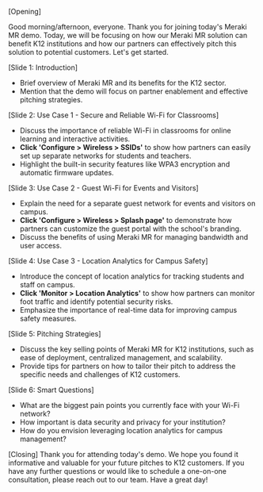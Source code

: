 [Opening]

Good morning/afternoon, everyone. Thank you for joining today's Meraki MR demo. Today, we will be focusing on how our Meraki MR solution can benefit K12 institutions and how our partners can effectively pitch this solution to potential customers. Let's get started.

[Slide 1: Introduction]
- Brief overview of Meraki MR and its benefits for the K12 sector.
- Mention that the demo will focus on partner enablement and effective pitching strategies.

[Slide 2: Use Case 1 - Secure and Reliable Wi-Fi for Classrooms]
- Discuss the importance of reliable Wi-Fi in classrooms for online learning and interactive activities.
- **Click 'Configure > Wireless > SSIDs'** to show how partners can easily set up separate networks for students and teachers.
- Highlight the built-in security features like WPA3 encryption and automatic firmware updates.

[Slide 3: Use Case 2 - Guest Wi-Fi for Events and Visitors]
- Explain the need for a separate guest network for events and visitors on campus.
- **Click 'Configure > Wireless > Splash page'** to demonstrate how partners can customize the guest portal with the school's branding.
- Discuss the benefits of using Meraki MR for managing bandwidth and user access.

[Slide 4: Use Case 3 - Location Analytics for Campus Safety]
- Introduce the concept of location analytics for tracking students and staff on campus.
- **Click 'Monitor > Location Analytics'** to show how partners can monitor foot traffic and identify potential security risks.
- Emphasize the importance of real-time data for improving campus safety measures.

[Slide 5: Pitching Strategies]
- Discuss the key selling points of Meraki MR for K12 institutions, such as ease of deployment, centralized management, and scalability.
- Provide tips for partners on how to tailor their pitch to address the specific needs and challenges of K12 customers.

[Slide 6: Smart Questions]
- What are the biggest pain points you currently face with your Wi-Fi network?
- How important is data security and privacy for your institution?
- How do you envision leveraging location analytics for campus management?

[Closing]
Thank you for attending today's demo. We hope you found it informative and valuable for your future pitches to K12 customers. If you have any further questions or would like to schedule a one-on-one consultation, please reach out to our team. Have a great day!
